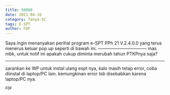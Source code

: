 ```yaml
---
title: 50090
date: 2021-04-16
category: Tanya-SC
tags: E-SPT
author: FDF
---
```


Saya ingin menanyakan perihal program e-SPT  PPh 21 V.2.4.0.0 yang terus menerus keluar pop up seperti di bawah ini.  ——————————— mas mbk, untuk notif ini apakah cukup diminta merubah tahun PTKPnya saja?

---

sarankan ke WP untuk instal ulang espt nya, kalo masih tetap error, coba diinstal di laptop/PC lain. kemungkinan error tsb disebabkan karena laptop/PC nya.

`FDF`
